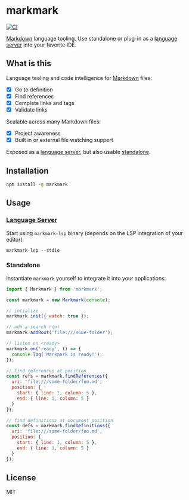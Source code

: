 # markmark

[![CI](https://github.com/nikku/markmark/actions/workflows/CI.yml/badge.svg)](https://github.com/nikku/markmark/actions/workflows/CI.yml)

[Markdown](https://en.wikipedia.org/wiki/Markdown) language tooling. Use standalone or plug-in as a [language server](https://microsoft.github.io/language-server-protocol/) into your favorite IDE.


## What is this

Language tooling and code intelligence for [Markdown](https://en.wikipedia.org/wiki/Markdown) files:

* [x] Go to definition
* [x] Find references
* [x] Complete links and tags
* [X] Validate links

Scalable across many Markdown files:

* [x] Project awareness
* [x] Built in or external file watching support

Exposed as a [language server](#language-server), but also usable [standalone](#standalone).


## Installation

```sh
npm install -g markmark
```


## Usage

### [Language Server](https://microsoft.github.io/language-server-protocol/)

Start using `markmark-lsp` binary (depends on the LSP integration of your editor):

```
markmark-lsp --stdio
```


### Standalone

Instantiate `markmark` yourself to integrate it into your applications:

```javascript
import { Markmark } from 'markmark';

const markmark = new Markmark(console);

// intialize
markmark.init({ watch: true });

// add a search root
markmark.addRoot('file:///some-folder');

// listen on <ready>
markmark.on('ready', () => {
  console.log('Markmark is ready!');
});

// find references at position
const refs = markmark.findReferences({
  uri: 'file:///some-folder/foo.md',
  position: {
    start: { line: 1, column: 5 },
    end: { line: 1, column: 5 }
  }
});

// find definitions at document position
const defs = markmark.findDefinitions({
  uri: 'file:///some-folder/foo.md',
  position: {
    start: { line: 1, column: 5 },
    end: { line: 1, column: 5 }
  }
});
```


## License

MIT
